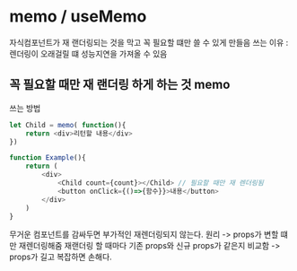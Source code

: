 # memo / useMemo
자식컴포넌트가 재 랜더링되는 것을 막고 꼭 필요할 떄만 쓸 수 있게 만들음
쓰는 이유 : 렌더링이 오래걸릴 떄 성능지연을 가져올 수 있음

## 꼭 필요할 때만 재 랜더링 하게 하는 것 memo
쓰는 방법
```javascript
let Child = memo( function(){
    return <div>리턴할 내용</div>
})

function Example(){
    return (
        <div>
            <Child count={count}></Child> // 필요할 때만 재 렌더링됨
            <button onClick={()=>{함수}}>내용</button>
        </div>
    )
}
```
무거운 컴포넌트를 감싸두면 부가적인 재렌더링되지 않는다.
원리 -> props가 변할 떄만 재렌더링해줌
재랜더링 할 때마다 기존 props와 신규 props가 같은지 비교함
-> props가 길고 복잡하면 손해다.